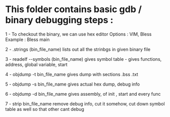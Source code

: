 # This folder contains basic gdb / binary debugging steps :

1 - To checkout the binary, we can use hex editor
Options : VIM, Bless
Example : Bless main

2 - .strings (bin_file_name) 
lists out all the strinbgs in given binary file

3 - readelf --symbols (bin_file_name)
gives symbol table - gives functions, address, global variable, start

4 - objdump -t bin_file_name
gives dump with sections .bss .txt 

5 - objdump -s bin_file_name
gives actual hex dump, debug info

6 - objdump -d bin_file_name
gives assembly, of init , start and every func

7 - strip bin_file_name
remove debug info, cut it somehow, cut down symbol table as well so that other cant 
debug